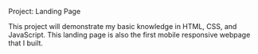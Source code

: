 Project: Landing Page

This project will demonstrate my basic knowledge in HTML, CSS, and JavaScript. This landing page is also the first mobile responsive webpage that I built.

